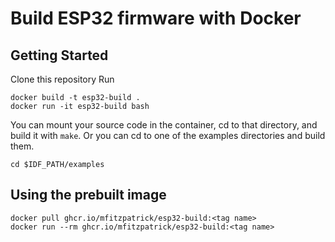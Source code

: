# Build ESP32 firmware with Docker

## Getting Started
Clone this repository
Run
```
docker build -t esp32-build .
docker run -it esp32-build bash
```
You can mount your source code in the container, cd to that directory,
and build it with `make`. Or you can cd to one of the examples directories
and build them.
```
cd $IDF_PATH/examples
```

## Using the prebuilt image
```
docker pull ghcr.io/mfitzpatrick/esp32-build:<tag name>
docker run --rm ghcr.io/mfitzpatrick/esp32-build:<tag name>
```

